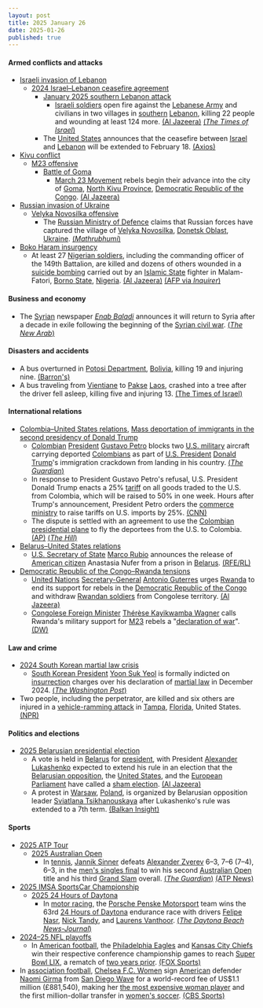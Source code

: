 ```yaml
---
layout: post
title: 2025 January 26
date: 2025-01-26
published: true
---
```



#### Armed conflicts and attacks

* [Israeli invasion of Lebanon](https://en.wikipedia.org/wiki/Israeli_invasion_of_Lebanon_%282024%E2%80%93present%29 "Israeli invasion of Lebanon (2024–present)")
  * [2024 Israel–Lebanon ceasefire agreement](https://en.wikipedia.org/wiki/2024_Israel%E2%80%93Lebanon_ceasefire_agreement "2024 Israel–Lebanon ceasefire agreement")
    * [January 2025 southern Lebanon attack](https://en.wikipedia.org/wiki/January_2025_southern_Lebanon_attack "January 2025 southern Lebanon attack")
      * [Israeli soldiers](https://en.wikipedia.org/wiki/Israeli_Defense_Forces "Israeli Defense Forces") open fire against the [Lebanese Army](https://en.wikipedia.org/wiki/Lebanese_Army "Lebanese Army") and civilians in two villages in [southern](https://en.wikipedia.org/wiki/Southern_Lebanon "Southern Lebanon") [Lebanon](https://en.wikipedia.org/wiki/Lebanon "Lebanon"), killing 22 people and wounding at least 124 more. [(Al Jazeera)](https://www.aljazeera.com/news/2025/1/26/israel-kills-3-wounds-dozens-in-south-lebanon-in-breach-of-ceasefire-deal) [(*The Times of Israel*)](https://www.timesofisrael.com/liveblog_entry/lebanese-health-ministry-raises-death-toll-to-22-from-israeli-fire-in-south-of-country/)
    * The [United States](https://en.wikipedia.org/wiki/United_States "United States") announces that the ceasefire between [Israel](https://en.wikipedia.org/wiki/Israel "Israel") and [Lebanon](https://en.wikipedia.org/wiki/Lebanon "Lebanon") will be extended to February 18. [(Axios)](https://www.axios.com/2025/01/26/israel-lebanon-ceasefire-extended-trump-white-house)
* [Kivu conflict](https://en.wikipedia.org/wiki/Kivu_conflict "Kivu conflict")
  * [M23 offensive](https://en.wikipedia.org/wiki/M23_offensive_%282022%E2%80%93present%29 "M23 offensive (2022–present)")
    * [Battle of Goma](https://en.wikipedia.org/wiki/Battle_of_Goma_%282025%29 "Battle of Goma (2025)")
      * [March 23 Movement](https://en.wikipedia.org/wiki/March_23_Movement "March 23 Movement") rebels begin their advance into the city of [Goma](https://en.wikipedia.org/wiki/Goma "Goma"), [North Kivu Province](https://en.wikipedia.org/wiki/North_Kivu_Province "North Kivu Province"), [Democratic Republic of the Congo](https://en.wikipedia.org/wiki/Democratic_Republic_of_the_Congo "Democratic Republic of the Congo"). [(Al Jazeera)](https://www.aljazeera.com/news/2025/1/26/un-chief-calls-for-rwandan-forces-to-leave-drc-as-rebels-press-offensive)
* [Russian invasion of Ukraine](https://en.wikipedia.org/wiki/Russian_invasion_of_Ukraine "Russian invasion of Ukraine")
  * [Velyka Novosilka offensive](https://en.wikipedia.org/wiki/Velyka_Novosilka_offensive "Velyka Novosilka offensive")
    * The [Russian Ministry of Defence](https://en.wikipedia.org/wiki/Ministry_of_Defence_%28Russia%29 "Ministry of Defence (Russia)") claims that Russian forces have captured the village of [Velyka Novosilka](https://en.wikipedia.org/wiki/Velyka_Novosilka "Velyka Novosilka"), [Donetsk Oblast](https://en.wikipedia.org/wiki/Donetsk_Oblast "Donetsk Oblast"), [Ukraine](https://en.wikipedia.org/wiki/Ukraine "Ukraine"). [(*Mathrubhumi*)](https://english.mathrubhumi.com/amp/news/world/russia-captures-velyka-novosilka-ukraine-1.10287795)
* [Boko Haram insurgency](https://en.wikipedia.org/wiki/Boko_Haram_insurgency "Boko Haram insurgency")
  * At least 27 [Nigerian soldiers](https://en.wikipedia.org/wiki/Nigerian_Armed_Forces "Nigerian Armed Forces"), including the commanding officer of the 149th Battalion, are killed and dozens of others wounded in a [suicide bombing](https://en.wikipedia.org/wiki/Suicide_attack "Suicide attack") carried out by an [Islamic State](https://en.wikipedia.org/wiki/Islamic_State_%E2%80%93_West_Africa_Province "Islamic State – West Africa Province") fighter in Malam-Fatori, [Borno State](https://en.wikipedia.org/wiki/Borno_State "Borno State"), [Nigeria](https://en.wikipedia.org/wiki/Nigeria "Nigeria"). [(Al Jazeera)](https://www.aljazeera.com/news/2025/1/26/at-least-20-nigerian-soldiers-killed-in-attack-on-remote-army-base) [(AFP via *Inquirer*)](https://globalnation.inquirer.net/262431/jihadist-suicide-attack-kills-27-nigeria-sodiers-army)

#### Business and economy

* The [Syrian](https://en.wikipedia.org/wiki/Syria "Syria") newspaper *[Enab Baladi](https://en.wikipedia.org/wiki/Enab_Baladi "Enab Baladi")* announces it will return to Syria after a decade in exile following the beginning of the [Syrian civil war](https://en.wikipedia.org/wiki/Syrian_civil_war "Syrian civil war"). [(*The New Arab*)](https://www.newarab.com/news/syrian-paper-announces-damascus-return-after-decade-exile)

#### Disasters and accidents

* A bus overturned in [Potosi Department](https://en.wikipedia.org/wiki/Potosi_Department "Potosi Department"), [Bolivia](https://en.wikipedia.org/wiki/Bolivia "Bolivia"), killing 19 and injuring nine. [(Barron's)](https://www.barrons.com/news/bus-crash-in-southern-bolivia-leaves-19-dead-police-ffc252c7)
* A bus traveling from [Vientiane](https://en.wikipedia.org/wiki/Vientiane "Vientiane") to [Pakse](https://en.wikipedia.org/wiki/Pakse "Pakse") [Laos](https://en.wikipedia.org/wiki/Laos "Laos"), crashed into a tree after the driver fell asleep, killing five and injuring 13. [(The Times of Israel)](https://www.timesofisrael.com/13-israeli-tourists-injured-some-seriously-in-bus-crash-in-laos/)

#### International relations

* [Colombia–United States relations](https://en.wikipedia.org/wiki/Colombia%E2%80%93United_States_relations "Colombia–United States relations"), [Mass deportation of immigrants in the second presidency of Donald Trump](https://en.wikipedia.org/wiki/Mass_deportation_of_immigrants_in_the_second_presidency_of_Donald_Trump "Mass deportation of immigrants in the second presidency of Donald Trump")
  * [Colombian](https://en.wikipedia.org/wiki/Colombia "Colombia") [President](https://en.wikipedia.org/wiki/President_of_Colombia "President of Colombia") [Gustavo Petro](https://en.wikipedia.org/wiki/Gustavo_Petro "Gustavo Petro") blocks two [U.S. military](https://en.wikipedia.org/wiki/U.S._military "U.S. military") aircraft carrying deported [Colombians](https://en.wikipedia.org/wiki/Colombians "Colombians") as part of [U.S. President](https://en.wikipedia.org/wiki/U.S._President "U.S. President") [Donald Trump](https://en.wikipedia.org/wiki/Donald_Trump "Donald Trump")'s immigration crackdown from landing in his country. [(*The Guardian*)](https://www.theguardian.com/us-news/2025/jan/26/colombia-gustavo-petro-trump-deportation-flights)
  * In response to President Gustavo Petro's refusal, U.S. President Donald Trump enacts a 25% [tariff](https://en.wikipedia.org/wiki/Tariff "Tariff") on all goods traded to the U.S. from Colombia, which will be raised to 50% in one week. Hours after Trump's announcement, President Petro orders the [commerce ministry](https://en.wikipedia.org/wiki/Ministry_of_Commerce%2C_Industry_and_Tourism_%28Colombia%29 "Ministry of Commerce, Industry and Tourism (Colombia)") to raise tariffs on U.S. imports by 25%. [(CNN)](https://edition.cnn.com/2025/01/26/politics/colombia-tariffs-trump-deportation-flights/index.html)
  * The dispute is settled with an agreement to use the [Colombian presidential plane](https://en.wikipedia.org/wiki/Colombian_Air_Force_One "Colombian Air Force One") to fly the deportees from the U.S. to Colombia. [(AP)](https://apnews.com/article/colombia-immigration-deportation-flights-petro-trump-us-67870e41556c5d8791d22ec6767049fd) [(*The Hill*)](https://thehill.com/policy/international/5107740-colombia-presidential-plane-honduras-us-deportation-flights/)
* [Belarus–United States relations](https://en.wikipedia.org/wiki/Belarus%E2%80%93United_States_relations "Belarus–United States relations")
  * [U.S. Secretary of State](https://en.wikipedia.org/wiki/United_States_Secretary_of_State "United States Secretary of State") [Marco Rubio](https://en.wikipedia.org/wiki/Marco_Rubio "Marco Rubio") announces the release of [American citizen](https://en.wikipedia.org/wiki/American_citizen "American citizen") Anastasia Nufer from a prison in [Belarus](https://en.wikipedia.org/wiki/Belarus "Belarus"). [(RFE/RL)](https://www.rferl.org/a/us-citizen-belarus-prison-release-rubio/33289470.html)
* [Democratic Republic of the Congo–Rwanda tensions](https://en.wikipedia.org/wiki/Democratic_Republic_of_the_Congo%E2%80%93Rwanda_tensions_%282022%E2%80%93present%29 "Democratic Republic of the Congo–Rwanda tensions (2022–present)")
  * [United Nations](https://en.wikipedia.org/wiki/United_Nations "United Nations") [Secretary-General](https://en.wikipedia.org/wiki/Secretary-General_of_the_United_Nations "Secretary-General of the United Nations") [Antonio Guterres](https://en.wikipedia.org/wiki/Antonio_Guterres "Antonio Guterres") urges [Rwanda](https://en.wikipedia.org/wiki/Rwanda "Rwanda") to end its support for rebels in the [Democratic Republic of the Congo](https://en.wikipedia.org/wiki/Democratic_Republic_of_the_Congo "Democratic Republic of the Congo") and withdraw [Rwandan soldiers](https://en.wikipedia.org/wiki/Rwanda_Defence_Force "Rwanda Defence Force") from Congolese territory. [(Al Jazeera)](https://www.aljazeera.com/news/2025/1/26/un-chief-calls-for-rwandan-forces-to-leave-drc-as-rebels-press-offensive)
  * [Congolese Foreign Minister](https://en.wikipedia.org/wiki/Minister_of_Foreign_Affairs_%28Democratic_Republic_of_the_Congo%29 "Minister of Foreign Affairs (Democratic Republic of the Congo)") [Thérèse Kayikwamba Wagner](https://en.wikipedia.org/wiki/Th%C3%A9r%C3%A8se_Kayikwamba_Wagner "Thérèse Kayikwamba Wagner") calls Rwanda's military support for [M23](https://en.wikipedia.org/wiki/March_23_Movement "March 23 Movement") rebels a "[declaration of war](https://en.wikipedia.org/wiki/Declaration_of_war "Declaration of war")". [(DW)](https://www.dw.com/en/dr-congo-updates-un-chief-urges-rwanda-to-pull-back-troops/live-71416951)

#### Law and crime

* [2024 South Korean martial law crisis](https://en.wikipedia.org/wiki/2024_South_Korean_martial_law_crisis "2024 South Korean martial law crisis")
  * [South Korean President](https://en.wikipedia.org/wiki/President_of_South_Korea "President of South Korea") [Yoon Suk Yeol](https://en.wikipedia.org/wiki/Yoon_Suk_Yeol "Yoon Suk Yeol") is formally indicted on [insurrection](https://en.wikipedia.org/wiki/Insurrection "Insurrection") charges over his declaration of [martial law](https://en.wikipedia.org/wiki/Martial_law "Martial law") in December 2024. [(*The Washington Post*)](https://www.washingtonpost.com/world/2025/01/26/south-korea-president-yoon-indicted/)
* Two people, including the perpetrator, are killed and six others are injured in a [vehicle-ramming attack](https://en.wikipedia.org/wiki/Vehicle-ramming_attack "Vehicle-ramming attack") in [Tampa](https://en.wikipedia.org/wiki/Tampa%2C_Florida "Tampa, Florida"), [Florida](https://en.wikipedia.org/wiki/Florida "Florida"), United States. [(NPR)](https://www.wusf.org/courts-law/2025-01-27/a-suspect-is-identified-in-a-vehicular-rampage-that-led-to-the-deaths-of-two-in-south-tampa)

#### Politics and elections

* [2025 Belarusian presidential election](https://en.wikipedia.org/wiki/2025_Belarusian_presidential_election "2025 Belarusian presidential election")
  * A vote is held in [Belarus](https://en.wikipedia.org/wiki/Belarus "Belarus") for [president](https://en.wikipedia.org/wiki/President_of_Belarus "President of Belarus"), with President [Alexander Lukashenko](https://en.wikipedia.org/wiki/Alexander_Lukashenko "Alexander Lukashenko") expected to extend his rule in an election that the [Belarusian opposition](https://en.wikipedia.org/wiki/Belarusian_opposition "Belarusian opposition"), the [United States](https://en.wikipedia.org/wiki/United_States "United States"), and the [European Parliament](https://en.wikipedia.org/wiki/European_Parliament "European Parliament") have called a [sham election](https://en.wikipedia.org/wiki/Sham_election "Sham election"). [(Al Jazeera)](https://www.aljazeera.com/amp/features/2025/1/25/lukashenko-ahead-of-2025-election-still-afraid-of-the-people)
  * A protest in [Warsaw](https://en.wikipedia.org/wiki/Warsaw "Warsaw"), [Poland](https://en.wikipedia.org/wiki/Poland "Poland"), is organized by Belarusian opposition leader [Sviatlana Tsikhanouskaya](https://en.wikipedia.org/wiki/Sviatlana_Tsikhanouskaya "Sviatlana Tsikhanouskaya") after Lukashenko's rule was extended to a 7th term. [(Balkan Insight)](https://balkaninsight.com/2025/01/27/belarusians-in-poland-protest-farce-election/)

#### Sports

* [2025 ATP Tour](https://en.wikipedia.org/wiki/2025_ATP_Tour "2025 ATP Tour")
  * [2025 Australian Open](https://en.wikipedia.org/wiki/2025_Australian_Open "2025 Australian Open")
    * In [tennis](https://en.wikipedia.org/wiki/Tennis "Tennis"), [Jannik Sinner](https://en.wikipedia.org/wiki/Jannik_Sinner "Jannik Sinner") defeats [Alexander Zverev](https://en.wikipedia.org/wiki/Alexander_Zverev "Alexander Zverev") 6–3, 7–6 (7–4), 6–3, in the [men's singles final](https://en.wikipedia.org/wiki/2025_Australian_Open_%E2%80%93_Men%27s_singles "2025 Australian Open – Men's singles") to win his second [Australian Open](https://en.wikipedia.org/wiki/Australian_Open "Australian Open") title and his third [Grand Slam](https://en.wikipedia.org/wiki/Grand_Slam_%28tennis%29#Tournaments "Grand Slam (tennis)") overall. [(*The Guardian*)](https://www.theguardian.com/sport/2025/jan/26/australian-open-final-jannik-sinner-alexander-zverev-mens-singles-report) [(ATP News)](https://www.atptour.com/en/news/sinner-zverev-australian-open-2025-final)
* [2025 IMSA SportsCar Championship](https://en.wikipedia.org/wiki/2025_IMSA_SportsCar_Championship "2025 IMSA SportsCar Championship")
  * [2025 24 Hours of Daytona](https://en.wikipedia.org/wiki/2025_24_Hours_of_Daytona "2025 24 Hours of Daytona")
    * In [motor racing](https://en.wikipedia.org/wiki/Motor_racing "Motor racing"), the [Porsche Penske Motorsport](https://en.wikipedia.org/wiki/Team_Penske "Team Penske") team wins the 63rd [24 Hours of Daytona](https://en.wikipedia.org/wiki/24_Hours_of_Daytona "24 Hours of Daytona") endurance race with drivers [Felipe Nasr](https://en.wikipedia.org/wiki/Felipe_Nasr "Felipe Nasr"), [Nick Tandy](https://en.wikipedia.org/wiki/Nick_Tandy "Nick Tandy"), and [Laurens Vanthoor](https://en.wikipedia.org/wiki/Laurens_Vanthoor "Laurens Vanthoor"). [(*The Daytona Beach News-Journal*)](https://www.news-journalonline.com/story/sports/nascar/2025/01/26/daytona-rolex-24-winners-2025-imsa-race/77956414007/)
* [2024–25 NFL playoffs](https://en.wikipedia.org/wiki/2024%E2%80%9325_NFL_playoffs "2024–25 NFL playoffs")
  * In [American football](https://en.wikipedia.org/wiki/American_football "American football"), the [Philadelphia Eagles](https://en.wikipedia.org/wiki/Philadelphia_Eagles "Philadelphia Eagles") and [Kansas City Chiefs](https://en.wikipedia.org/wiki/Kansas_City_Chiefs "Kansas City Chiefs") win their respective conference championship games to reach [Super Bowl LIX](https://en.wikipedia.org/wiki/Super_Bowl_LIX "Super Bowl LIX"), a rematch of [two years prior](https://en.wikipedia.org/wiki/Super_Bowl_LVII "Super Bowl LVII"). [(FOX Sports)](https://www.foxsports.com/stories/nfl/super-bowl-lix-preview-chiefs-eagles-matchup)
* In [association football](https://en.wikipedia.org/wiki/Association_football "Association football"), [Chelsea F.C. Women](https://en.wikipedia.org/wiki/Chelsea_F.C._Women "Chelsea F.C. Women") sign [American](https://en.wikipedia.org/wiki/Soccer_in_the_United_States "Soccer in the United States") defender [Naomi Girma](https://en.wikipedia.org/wiki/Naomi_Girma "Naomi Girma") from [San Diego Wave](https://en.wikipedia.org/wiki/San_Diego_Wave_FC "San Diego Wave FC") for a world-record fee of US$1.1 million (£881,540), making her [the most expensive woman player](https://en.wikipedia.org/wiki/List_of_most_expensive_women%27s_association_football_transfers "List of most expensive women's association football transfers") and the first million-dollar transfer in [women's soccer](https://en.wikipedia.org/wiki/Women%27s_soccer "Women's soccer"). [(CBS Sports)](https://www.cbssports.com/soccer/news/uswnt-star-naomi-girma-joins-chelsea-in-first-million-dollar-transfer-in-womens-soccer-history/)
